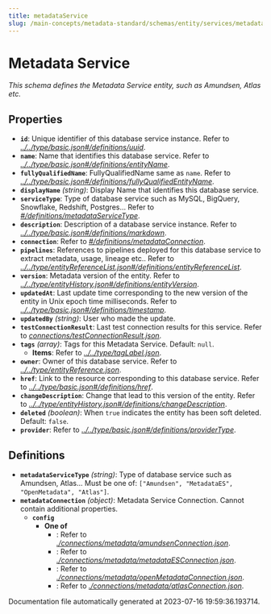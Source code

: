 ```yaml
---
title: metadataService
slug: /main-concepts/metadata-standard/schemas/entity/services/metadataservice
---
```


# Metadata Service

*This schema defines the Metadata Service entity, such as Amundsen, Atlas etc.*

## Properties

- **`id`**: Unique identifier of this database service instance. Refer to *[../../type/basic.json#/definitions/uuid](#/../type/basic.json#/definitions/uuid)*.
- **`name`**: Name that identifies this database service. Refer to *[../../type/basic.json#/definitions/entityName](#/../type/basic.json#/definitions/entityName)*.
- **`fullyQualifiedName`**: FullyQualifiedName same as `name`. Refer to *[../../type/basic.json#/definitions/fullyQualifiedEntityName](#/../type/basic.json#/definitions/fullyQualifiedEntityName)*.
- **`displayName`** *(string)*: Display Name that identifies this database service.
- **`serviceType`**: Type of database service such as MySQL, BigQuery, Snowflake, Redshift, Postgres... Refer to *[#/definitions/metadataServiceType](#definitions/metadataServiceType)*.
- **`description`**: Description of a database service instance. Refer to *[../../type/basic.json#/definitions/markdown](#/../type/basic.json#/definitions/markdown)*.
- **`connection`**: Refer to *[#/definitions/metadataConnection](#definitions/metadataConnection)*.
- **`pipelines`**: References to pipelines deployed for this database service to extract metadata, usage, lineage etc.. Refer to *[../../type/entityReferenceList.json#/definitions/entityReferenceList](#/../type/entityReferenceList.json#/definitions/entityReferenceList)*.
- **`version`**: Metadata version of the entity. Refer to *[../../type/entityHistory.json#/definitions/entityVersion](#/../type/entityHistory.json#/definitions/entityVersion)*.
- **`updatedAt`**: Last update time corresponding to the new version of the entity in Unix epoch time milliseconds. Refer to *[../../type/basic.json#/definitions/timestamp](#/../type/basic.json#/definitions/timestamp)*.
- **`updatedBy`** *(string)*: User who made the update.
- **`testConnectionResult`**: Last test connection results for this service. Refer to *[connections/testConnectionResult.json](#nnections/testConnectionResult.json)*.
- **`tags`** *(array)*: Tags for this Metadata Service. Default: `null`.
  - **Items**: Refer to *[../../type/tagLabel.json](#/../type/tagLabel.json)*.
- **`owner`**: Owner of this database service. Refer to *[../../type/entityReference.json](#/../type/entityReference.json)*.
- **`href`**: Link to the resource corresponding to this database service. Refer to *[../../type/basic.json#/definitions/href](#/../type/basic.json#/definitions/href)*.
- **`changeDescription`**: Change that lead to this version of the entity. Refer to *[../../type/entityHistory.json#/definitions/changeDescription](#/../type/entityHistory.json#/definitions/changeDescription)*.
- **`deleted`** *(boolean)*: When `true` indicates the entity has been soft deleted. Default: `false`.
- **`provider`**: Refer to *[../../type/basic.json#/definitions/providerType](#/../type/basic.json#/definitions/providerType)*.
## Definitions

- <a id="definitions/metadataServiceType"></a>**`metadataServiceType`** *(string)*: Type of database service such as Amundsen, Atlas... Must be one of: `["Amundsen", "MetadataES", "OpenMetadata", "Atlas"]`.
- <a id="definitions/metadataConnection"></a>**`metadataConnection`** *(object)*: Metadata Service Connection. Cannot contain additional properties.
  - **`config`**
    - **One of**
      - : Refer to *[./connections/metadata/amundsenConnection.json](#connections/metadata/amundsenConnection.json)*.
      - : Refer to *[./connections/metadata/metadataESConnection.json](#connections/metadata/metadataESConnection.json)*.
      - : Refer to *[./connections/metadata/openMetadataConnection.json](#connections/metadata/openMetadataConnection.json)*.
      - : Refer to *[./connections/metadata/atlasConnection.json](#connections/metadata/atlasConnection.json)*.


Documentation file automatically generated at 2023-07-16 19:59:36.193714.
